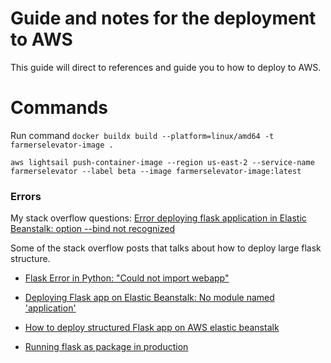 # Guide and notes for the deployment to AWS

This guide will direct to references and guide you to how to deploy to AWS.

# Commands

Run command `docker buildx build --platform=linux/amd64 -t farmerselevator-image .`

`aws lightsail push-container-image --region us-east-2 --service-name farmerselevator --label beta --image farmerselevator-image:latest`

### Errors

My stack overflow questions: [Error deploying flask application in Elastic Beanstalk: option --bind not recognized](https://stackoverflow.com/questions/69441814/error-deploying-flask-application-in-elastic-beanstalk-option-bind-not-recogn)

Some of the stack overflow posts that talks about how to deploy large flask structure.

- [Flask Error in Python: "Could not import webapp"](https://stackoverflow.com/questions/62585946/flask-error-in-python-could-not-import-webapp)

- [Deploying Flask app on Elastic Beanstalk: No module named 'application'](https://stackoverflow.com/questions/64000856/deploying-flask-app-on-elastic-beanstalk-no-module-named-application)

- [How to deploy structured Flask app on AWS elastic beanstalk](https://stackoverflow.com/questions/20558747/how-to-deploy-structured-flask-app-on-aws-elastic-beanstalk)

- [Running flask as package in production](https://stackoverflow.com/questions/47757167/running-flask-as-package-in-production)